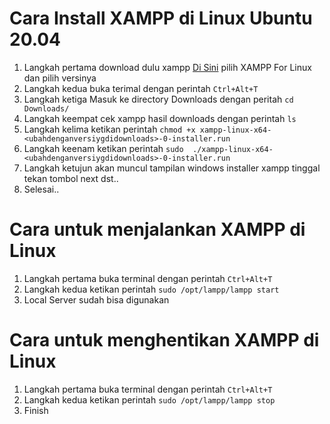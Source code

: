 # Cara Install XAMPP di Linux Ubuntu 20.04
1. Langkah pertama download dulu xampp [Di Sini](https://www.apachefriends.org/download.html) pilih XAMPP For Linux dan pilih versinya
2. Langkah kedua buka terimal dengan perintah ```Ctrl+Alt+T```
3. Langkah ketiga Masuk ke directory Downloads dengan peritah ```cd Downloads/```
4. Langkah keempat cek xampp hasil downloads dengan perintah ```ls```
5. Langkah kelima ketikan perintah ```chmod +x xampp-linux-x64-<ubahdenganversiygdidownloads>-0-installer.run```
6. Langkah keenam ketikan perintah ```sudo  ./xampp-linux-x64-<ubahdenganversiygdidownloads>-0-installer.run```
7. Langkah ketujun akan muncul tampilan windows installer xampp tinggal tekan tombol next dst..
8. Selesai..
# Cara untuk menjalankan XAMPP di Linux
1. Langkah pertama buka terminal dengan perintah ```Ctrl+Alt+T``` 
2. Langkah kedua ketikan perintah ``` sudo /opt/lampp/lampp start ```
3. Local Server sudah bisa digunakan
# Cara untuk menghentikan XAMPP di Linux
1. Langkah pertama buka terminal dengan perintah ```Ctrl+Alt+T``` 
2. Langkah kedua ketikan perintah ``` sudo /opt/lampp/lampp stop ```
3. Finish
